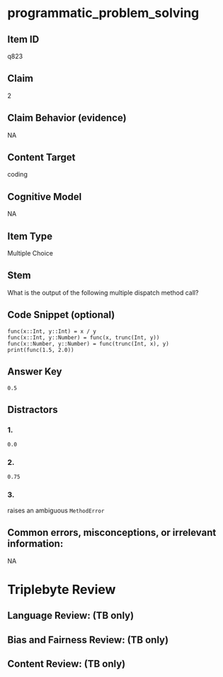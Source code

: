 # programmatic_problem_solving

## Item ID
q823

## Claim
2

## Claim Behavior (evidence)
NA

## Content Target
coding

## Cognitive Model
NA

## Item Type
Multiple Choice

## Stem
What is the output of the following multiple dispatch method call?

## Code Snippet (optional)
```plain
func(x::Int, y::Int) = x / y
func(x::Int, y::Number) = func(x, trunc(Int, y))
func(x::Number, y::Number) = func(trunc(Int, x), y)
print(func(1.5, 2.0))
```

## Answer Key
`0.5`

## Distractors

### 1.
`0.0`

### 2.
`0.75`

### 3.
raises an ambiguous `MethodError`

## Common errors, misconceptions, or irrelevant information:
NA

# Triplebyte Review


## Language Review: (TB only)


## Bias and Fairness Review: (TB only)


## Content Review: (TB only)

